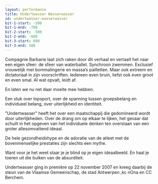 ```yaml
---
layout: performance
title: Undertwasser Wasserwasser
id: undertwasser-wasserwasser
bit-1-start: -500
bit-1-end: -700
bit-2-start: -500
bit-2-end: -600
bit-3-start: 600
bit-3-end: 300
---
```

<style>
  #main {
    background: #d4c7be url({{ site.baseurl }}/img/undertwasser-wasserwasser-background.jpg);
  }

  #content {
    color: #fff;
    text-shadow: 1px 1px 1px rgba(0, 0, 0, 0.5);
  }

  #background-bit-1 {
    width: 100%;
    height: 2000px;
    position: absolute;
    top: 0;
    background: url({{ site.baseurl }}/img/undertwasser-wasserwasser-bit-1.gif) no-repeat 0% 50%;
  }

  #background-bit-2 {
    width: 100%;
    height: 2000px;
    position: absolute;
    top: 30px;
    background: url({{ site.baseurl }}/img/undertwasser-wasserwasser-bit-2.gif) no-repeat 0% 50%;
  }

  #background-bit-3 {
    width: 100%;
    height: 667px;
    position: absolute;
    top: 100px;
    background: url({{ site.baseurl }}/img/undertwasser-wasserwasser-bit-3.png) no-repeat top right;
  }
</style>
Compagnie Barbarie laat zich raken door dit verhaal en vertaalt het naar een eigen sfeer: de sfeer van waterballet. Synchroon zwemmen. Exclusief vrouwelijk met bommalingerie en massa’s pailletten. Maar ook extreem en dictatoriaal in zijn voorschriften. Iedereen even bruin, liefst ook even groot en even smal. Al wat opvalt, leidt af.

En laten we nu net daar moeite mee hebben.

Een stuk over topsport, over de spanning tussen groepsbelang en individueel belang, over uiterlijkheid en identiteit.

"Undertwasser" heeft het over een maatschappij die gedomineerd wordt door uiterlijkheden. Over de drang om op elkaar te lijken, het gevaar dat schuilt in het opgeven van het individuele denken ten overstaan van een groter allesomvattend ideaal.

De hele gezondheidshype en de adoratie van de atleet met de bovenmenselijke prestaties zijn slechts een mythe.

Want voor je het weet staar je je blind op je eigen ideaalbeeld. En haal je toeren uit die bulken van de absurditeit.

Undertwasser ging in première op 22 november 2007 en kreeg daarbij de steun van de Vlaamse Gemeenschap, de stad Antwerpen ,kc nOna en CC Berchem.
